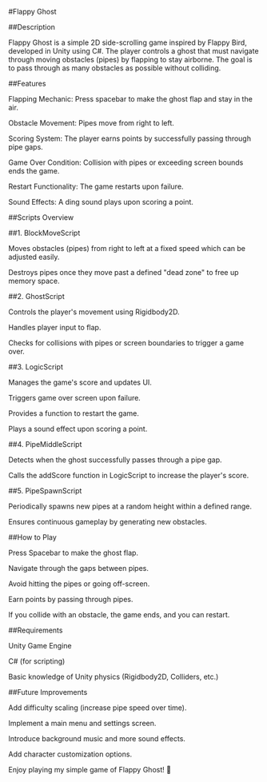#Flappy Ghost

##Description

Flappy Ghost is a simple 2D side-scrolling game inspired by Flappy Bird, developed in Unity using C#. The player controls a ghost that must navigate through moving obstacles (pipes) by flapping to stay airborne. The goal is to pass through as many obstacles as possible without colliding.

##Features

Flapping Mechanic: Press spacebar to make the ghost flap and stay in the air.

Obstacle Movement: Pipes move from right to left.

Scoring System: The player earns points by successfully passing through pipe gaps.

Game Over Condition: Collision with pipes or exceeding screen bounds ends the game.

Restart Functionality: The game restarts upon failure.

Sound Effects: A ding sound plays upon scoring a point.

##Scripts Overview

##1. BlockMoveScript

Moves obstacles (pipes) from right to left at a fixed speed which can be adjusted easily.

Destroys pipes once they move past a defined "dead zone" to free up memory space.

##2. GhostScript

Controls the player's movement using Rigidbody2D.

Handles player input to flap.

Checks for collisions with pipes or screen boundaries to trigger a game over.

##3. LogicScript

Manages the game's score and updates UI.

Triggers game over screen upon failure.

Provides a function to restart the game.

Plays a sound effect upon scoring a point.

##4. PipeMiddleScript

Detects when the ghost successfully passes through a pipe gap.

Calls the addScore function in LogicScript to increase the player's score.

##5. PipeSpawnScript

Periodically spawns new pipes at a random height within a defined range.

Ensures continuous gameplay by generating new obstacles.

##How to Play

Press Spacebar to make the ghost flap.

Navigate through the gaps between pipes.

Avoid hitting the pipes or going off-screen.

Earn points by passing through pipes.

If you collide with an obstacle, the game ends, and you can restart.

##Requirements

Unity Game Engine

C# (for scripting)

Basic knowledge of Unity physics (Rigidbody2D, Colliders, etc.)

##Future Improvements

Add difficulty scaling (increase pipe speed over time).

Implement a main menu and settings screen.

Introduce background music and more sound effects.

Add character customization options.

Enjoy playing my simple game of Flappy Ghost! 👻

